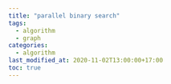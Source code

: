 ```yaml
---
title: "parallel binary search"
tags:
  - algorithm
  - graph
categories:
  - algorithm
last_modified_at: 2020-11-02T13:00:00+17:00
toc: true
---
```

<script type="text/javascript"
src="https://cdn.mathjax.org/mathjax/latest/MathJax.js?config=TeX-AMS_HTML">
</script>
